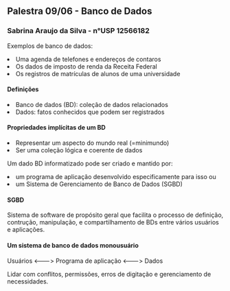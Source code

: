## Palestra 09/06 - Banco de Dados
### Sabrina Araujo da Silva - n°USP 12566182

Exemplos de banco de dados:
<li>Uma agenda de telefones e endereços de contaros</li>
<li>Os dados de imposto de renda da Receita Federal</li>
<li>Os registros de matrículas de alunos de uma universidade</li>

#### Definições
<li> Banco de dados (BD): coleção de dados relacionados</li>
<li> Dados: fatos conhecidos que podem ser registrados</li>

#### Propriedades implícitas de um BD
<li> Representar um aspecto do mundo real (=minimundo)</li>
<li> Ser uma coleção lógica e coerente de dados</li>

Um dado BD informatizado pode ser criado e mantido por:
<li> um programa de aplicação desenvolvido especificamente para isso ou</li>
<li> um Sistema de Gerenciamento de Banco de Dados (SGBD)</li>

#### SGBD
Sistema de software de propósito geral que facilita o processo de definição, contrução, manipulação, e compartilhamento de BDs entre vários usuários e aplicações.

#### Um sistema de banco de dados monousuário
Usuários <---> Programa de aplicação <---> Dados

Lidar com conflitos, permissões, erros de digitação e gerenciamento de necessidades.





